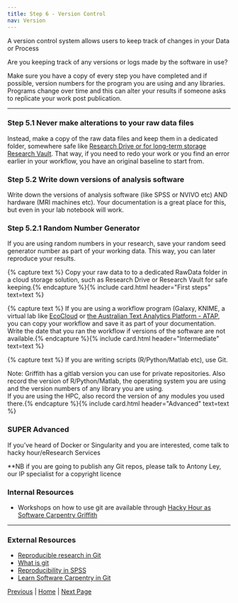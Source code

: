 ```yaml
---
title: Step 6 - Version Control
nav: Version
---
```


A version control system allows users to keep track of changes in your Data or Process

Are you keeping track of any versions or logs made by the software in use?

Make sure you have a copy of every step you have completed and if possible, version numbers for the program you are using and any libraries. Programs change over time and this can alter your results if someone asks to replicate your work post publication.

---
### Step 5.1 Never make alterations to your raw data files

Instead, make a copy of the raw data files and keep them in a dedicated folder, somewhere safe like [Research Drive or for long-term storage Research Vault](https://research-storage.griffith.edu.au/). That way, if you need to redo your work or you find an error earlier in your workflow, you have an original baseline to start from.

### Step 5.2 Write down versions of analysis software

Write down the versions of analysis software (like SPSS or NVIVO etc) AND hardware (MRI machines etc). Your documentation is a great place for this, but even in your lab notebook will work.

### Step 5.2.1 Random Number Generator

If you are using random numbers in your research, save your random seed generator number as part of your working data. This way, you can later reproduce your results.

{% capture text %}
Copy your raw data to to a dedicated RawData folder in a cloud storage solution, such as Research Drive or Research Vault for safe keeping.{% endcapture %}{% include card.html header="First steps" text=text %}

{% capture text %}
If you are using a workflow program (Galaxy, KNIME, a virtual lab like [EcoCloud](https://ecocloud.org.au/) or [the Australian Text Analytics Platform - ATAP](https://www.atap.edu.au/), you can copy your workflow and save it as part of your documentation. Write the date that you ran the workflow if versions of the software are not available.{% endcapture %}{% include card.html header="Intermediate" text=text %}

{% capture text %}
If you are writing scripts (R/Python/Matlab etc), use Git.

Note:
Griffith has a gitlab version you can use for private repositories. Also record the version of R/Python/Matlab, the operating system you are using and the version numbers of any library you are using.<br/>If you are using the HPC, also record the version of any modules you used there.{% endcapture %}{% include card.html header="Advanced" text=text %}


### SUPER Advanced
If you’ve heard of Docker or Singularity and you are interested, come talk to hacky hour/eResearch Services


**NB if you are going to publish any Git repos, please talk to Antony Ley, our IP specialist for a copyright licence


### Internal Resources
* Workshops on how to use git are available through [Hacky Hour as Software Carpentry Griffith](https://hackyhourgriffith.wordpress.com/events/soft-carp/)
---
### External Resources
* [Reproducible research in Git ](https://nbis-reproducible-research.readthedocs.io/en/latest/git/)
* [What is git](https://opensource.com/resources/what-is-git)
* [Reproducibility in SPSS](https://andrewpwheeler.wordpress.com/2012/03/20/making-a-reproducible-example-in-spss/)
* [Learn Software Carpentry in Git](http://swcarpentry.github.io/git-novice)

[Previous](https://guereslib.github.io/Reproducible-Research-Things/Step4Automation)  |  [Home](https://guereslib.github.io/Reproducible-Research-Things/) | [Next Page](https://guereslib.github.io/Reproducible-Research-Things/Step6CloudBackup) 
